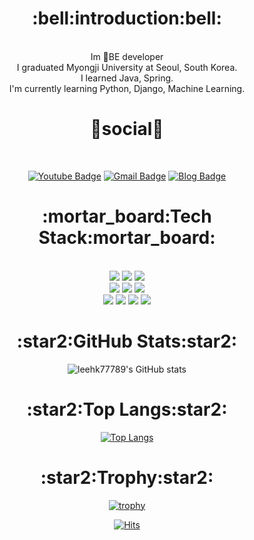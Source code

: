 <div align=center>

<h1>:bell:introduction:bell:</h1></br>
Im 🌱BE developer </br>
I graduated Myongji University at Seoul, South Korea.</br>
I learned Java, Spring.</br>
I'm currently learning Python, Django, Machine Learning.</br>

<h1>💌social💌</h1></br>

[![Youtube Badge](https://img.shields.io/badge/Youtube-ff0000?style=flat-square&logo=youtube&link=https://www.youtube.com/channel/UC8c6l9affNOQQoLdYlL0BrQ)](https://www.youtube.com/channel/UC8c6l9affNOQQoLdYlL0BrQ)
[![Gmail Badge](https://img.shields.io/badge/Gmail-d14836?style=flat-square&logo=Gmail&logoColor=white&link=mailto:leehk77789@gmail.com)](mailto:leehk77789@gmail.com)
[![Blog Badge](https://img.shields.io/badge/blog-FFCD00?style=flat-square&logo=Kakao&logoColor=white&link=https://jun0103.tistory.com/)](https://jun0103.tistory.com/)
</br>

<h1>:mortar_board:Tech Stack:mortar_board:</h1></br>
<img src="https://img.shields.io/badge/python-3776AB?style=for-the-badge&logo=python&logoColor=white">
<img src="https://img.shields.io/badge/java-007396?style=for-the-badge&logo=java&logoColor=white">
<img src="https://img.shields.io/badge/css-1572B6?style=for-the-badge&logo=css3&logoColor=white"> 
</br>
<img src="https://img.shields.io/badge/html5-E34F26?style=for-the-badge&logo=html5&logoColor=white"> 
<img src="https://img.shields.io/badge/oracle-F80000?style=for-the-badge&logo=oracle&logoColor=white">
<img src="https://img.shields.io/badge/spring-6DB33F?style=for-the-badge&logo=spring&logoColor=white">
</br>
<img src="https://img.shields.io/badge/django-092E20?style=for-the-badge&logo=django&logoColor=white">
<img src="https://img.shields.io/badge/bootstrap-7952B3?style=for-the-badge&logo=bootstrap&logoColor=white">
<img src="https://img.shields.io/badge/apache tomcat-F8DC75?style=for-the-badge&logo=apachetomcat&logoColor=white">
<img src="https://img.shields.io/badge/github-181717?style=for-the-badge&logo=github&logoColor=white">
</br>

<h1>:star2:GitHub Stats:star2:</h1>
                                                                                                     
![leehk77789's GitHub stats](https://github-readme-stats.vercel.app/api?username=leehk77789&show_icons=true&theme=great-gatsby)
                                                                                                     
<h1>:star2:Top Langs:star2:</h1>
                                                                                                     
[![Top Langs](https://github-readme-stats.vercel.app/api/top-langs/?username=leehk77789&langs_count=8)](https://github.com/leehk77789/github-readme-stats)
                                                                                                     
<h1>:star2:Trophy:star2:</h1>

[![trophy](https://github-profile-trophy.vercel.app/?username=leehk77789)](https://github.com/ryo-ma/github-profile-trophy)

[![Hits](https://hits.seeyoufarm.com/api/count/incr/badge.svg?url=https%3A%2F%2Fgithub.com%2Fleehk77789%2Fhit-counter&count_bg=%2379C83D&title_bg=%23555555&icon=bitrise.svg&icon_color=%23E7E7E7&title=hits&edge_flat=false)](https://hits.seeyoufarm.com)
</div>
